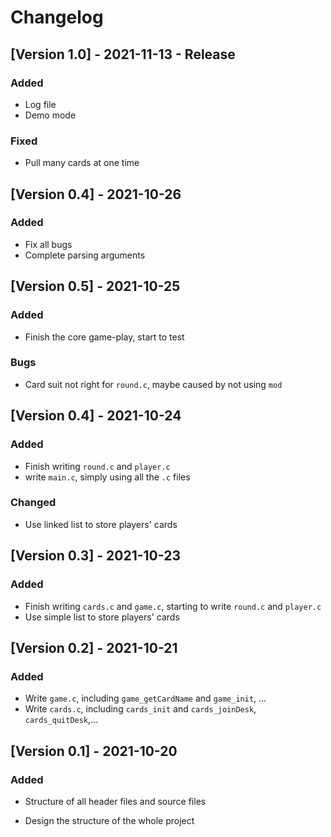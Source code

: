 # Changelog

## [Version 1.0] - 2021-11-13 - Release

### Added

- Log file
- Demo mode

### Fixed

- Pull many cards at one time

## [Version 0.4] - 2021-10-26

### Added

- Fix all bugs
- Complete parsing arguments

## [Version 0.5] - 2021-10-25

### Added

- Finish the core game-play, start to test

### Bugs

- Card suit not right for `round.c`, maybe caused by not using `mod`

## [Version 0.4] - 2021-10-24

### Added

- Finish writing `round.c` and `player.c`
- write `main.c`, simply using all the `.c` files

### Changed

- Use linked list to store players' cards

## [Version 0.3] - 2021-10-23

### Added

- Finish writing `cards.c` and `game.c`, starting to write `round.c` and `player.c`
- Use simple list to store players' cards

## [Version 0.2] - 2021-10-21

### Added

- Write `game.c`, including `game_getCardName` and `game_init`, ...
- Write `cards.c`, including `cards_init` and `cards_joinDesk`, `cards_quitDesk`,...

## [Version 0.1] - 2021-10-20

### Added

- Structure of all header files and source files

- Design the structure of the whole project
